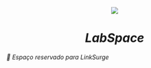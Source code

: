 <div align="center" > <img src="https://img.icons8.com/external-flat-land-kalash/64/000000/external-earth-education-and-science-flat-land-kalash-2.png"/>
 <h1 align="center" color: 'lightblue' ><i><strong>LabSpace</b></strong></h1></div>
 
:link: Espaço reservado para LinkSurge
